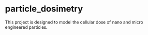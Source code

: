 # particle_dosimetry
This project is designed to model the cellular dose of nano and micro engineered particles.
